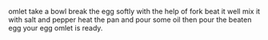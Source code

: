 omlet
take a bowl
break the egg softly with the help of fork
beat it well 
mix it with salt and pepper
heat the pan and pour some oil
then pour the beaten egg
your egg omlet is ready.